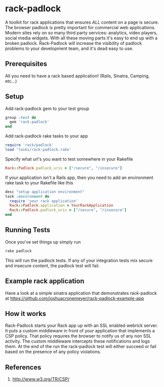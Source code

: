 # rack-padlock

A toolkit for rack applications that ensures _ALL_ content on a page is secure.  The browser padlock is pretty important for commercial web applications. Modern sites rely on so many third party services: analytics, video players, social media widgets.  With all these moving parts it's easy to end up with a broken padlock. Rack-Padlock will increase the visibility of padlock problems to your development team, and it's dead easy to use.

## Prerequisites

All you need to have a rack based application! (Rails, Sinatra, Camping, etc...)

## Setup

Add rack-padlock gem to your test group

```ruby
group :test do
  gem 'rack-padlock'
end
```

Add rack-padlock rake tasks to your app

```ruby
require 'rack/padlock'
load 'tasks/rack-padlock.rake'
```

Specify what url's you want to test somewhere in your Rakefile

```ruby
Rack::Padlock.padlock_uris = ["/secure", "/insecure"]
```

If your application isn't a Rails app, then you need to add an environment rake task to your Rakefile like this
```ruby
desc "setup application environment"
task :environment do
  require 'your rack application'
  Rack::Padlock.application = YourRackApplication
  Rack::Padlock.padlock_uris = ["/secure", "/insecure"]
end
```
## Running Tests

Once you've set things up simply run

```bash
rake padlock
```

This will run the padlock tests.  If any of your integration tests mix secure and insecure content, the padlock test will fail.

## Example rack application

Have a look at a simple sinatra application that demonstrates rack-padlock at https://github.com/joshuacronemeyer/rack-padlock-example-app

## How it works

Rack-Padlock starts your Rack app up with an SSL enabled webrick server.  It puts a custom middleware in front of your application that implements a CSP policy.  That policy requires the browser to notify us of any non SSL activity.  The custom middleware intercepts these notifications and logs them.  At the end of the run the rack-padlock test will either succeed or fail based on the presence of any policy violations.

## References

1. http://www.w3.org/TR/CSP/